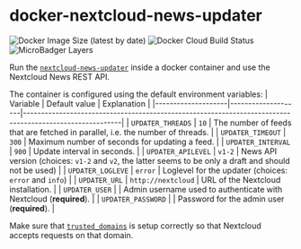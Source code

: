 # docker-nextcloud-news-updater

![Docker Image Size (latest by date)](https://img.shields.io/docker/image-size/fabiankoehler/nextcloud-news-updater?sort=date&style=flat)
![Docker Cloud Build Status](https://img.shields.io/docker/cloud/build/fabiankoehler/nextcloud-news-updater)
![MicroBadger Layers](https://img.shields.io/microbadger/layers/fabiankoehler/nextcloud-news-updater)

Run the [`nextcloud-news-updater`](https://github.com/nextcloud/news-updater) inside a docker container and use the Nextcloud News REST API.

The container is configured using the default environment variables:
| Variable           | Default value      | Explanation                                                                                             |
|--------------------|--------------------|---------------------------------------------------------------------------------------------------------|
| `UPDATER_THREADS`  | `10`               | The number of feeds that are fetched in parallel, i.e. the number of threads.                           |
| `UPDATER_TIMEOUT`  | `300`              | Maximum number of seconds for updating a feed.                                                          |
| `UPDATER_INTERVAL` | `900`              | Update interval in seconds.                                                                             |
| `UPDATER_APILEVEL` | `v1-2`             | News API version (choices: `v1-2` and `v2`, the latter seems to be only a draft and should not be used) |
| `UPDATER_LOGLEVE`  | `error`            | Loglevel for the updater (choices: `error` and `info`)                                                  |
| `UPDATER_URL`      | `http://nextcloud` | URL of the Nextcloud installation.                                                                      |
| `UPDATER_USER`     |                    | Admin username used to authenticate with Nextcloud (**required**).                                      |
| `UPDATER_PASSWORD` |                    | Password for the admin user (**required**).                                                             |

Make sure that [`trusted_domains`](https://docs.nextcloud.com/server/18/admin_manual/configuration_server/config_sample_php_parameters.html?highlight=trusted) is setup correctly so that Nextcloud accepts requests on that domain.